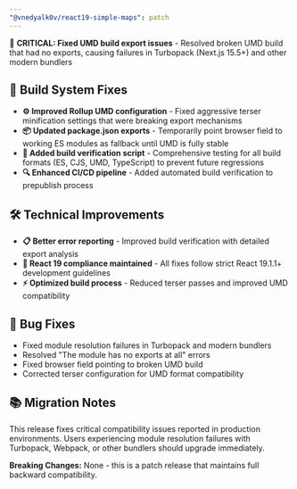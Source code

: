 ```yaml
---
"@vnedyalk0v/react19-simple-maps": patch
---
```


🚨 **CRITICAL: Fixed UMD build export issues** - Resolved broken UMD build that had no exports, causing failures in Turbopack (Next.js 15.5+) and other modern bundlers

## 🔧 Build System Fixes

- **⚙️ Improved Rollup UMD configuration** - Fixed aggressive terser minification settings that were breaking export mechanisms
- **📦 Updated package.json exports** - Temporarily point browser field to working ES modules as fallback until UMD is fully stable
- **🧪 Added build verification script** - Comprehensive testing for all build formats (ES, CJS, UMD, TypeScript) to prevent future regressions
- **🔍 Enhanced CI/CD pipeline** - Added automated build verification to prepublish process

## 🛠️ Technical Improvements

- **📋 Better error reporting** - Improved build verification with detailed export analysis
- **🎯 React 19 compliance maintained** - All fixes follow strict React 19.1.1+ development guidelines
- **⚡ Optimized build process** - Reduced terser passes and improved UMD compatibility

## 🐛 Bug Fixes

- Fixed module resolution failures in Turbopack and modern bundlers
- Resolved "The module has no exports at all" errors
- Fixed browser field pointing to broken UMD build
- Corrected terser configuration for UMD format compatibility

## 📚 Migration Notes

This release fixes critical compatibility issues reported in production environments. Users experiencing module resolution failures with Turbopack, Webpack, or other bundlers should upgrade immediately.

**Breaking Changes:** None - this is a patch release that maintains full backward compatibility.
